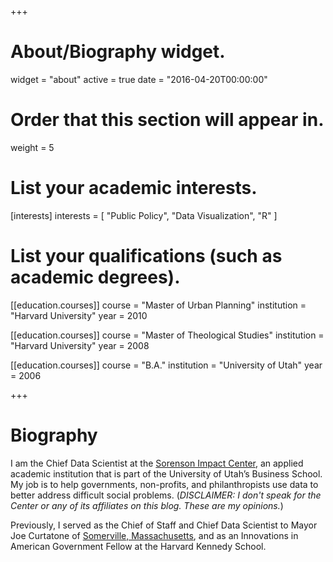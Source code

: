 +++
# About/Biography widget.
widget = "about"
active = true
date = "2016-04-20T00:00:00"

# Order that this section will appear in.
weight = 5

# List your academic interests.
[interests]
  interests = [
    "Public Policy",
    "Data Visualization",
    "R"
  ]

# List your qualifications (such as academic degrees).
[[education.courses]]
  course = "Master of Urban Planning"
  institution = "Harvard University"
  year = 2010

[[education.courses]]
  course = "Master of Theological Studies"
  institution = "Harvard University"
  year = 2008

[[education.courses]]
  course = "B.A."
  institution = "University of Utah"
  year = 2006
 
+++

# Biography

I am the Chief Data Scientist at the [Sorenson Impact Center](http://eccles.utah.edu/sorenson-impact-center/), an applied academic institution that is part of the University of Utah’s Business School. My job is to help governments, non-profits, and philanthropists use data to better address difficult social problems. (*DISCLAIMER: I don't speak for the Center or any of its affiliates on this blog. These are my opinions.*)

Previously, I served as the Chief of Staff and Chief Data Scientist to Mayor Joe Curtatone of [Somerville, Massachusetts](http://www.boston.com/news/globe/magazine/articles/2006/05/14/the_model_city/), and as an Innovations in American Government Fellow at the Harvard Kennedy School. 

